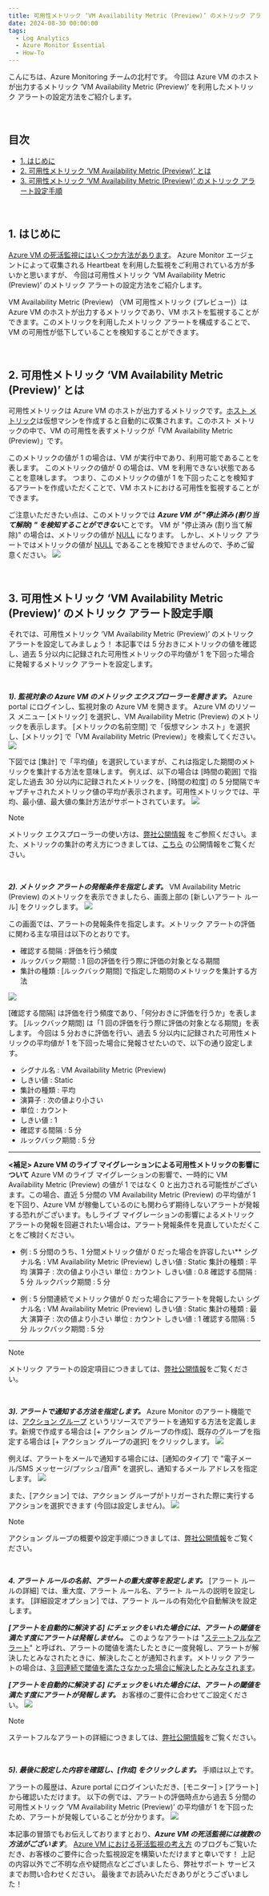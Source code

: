 ```yaml
---
title: 可用性メトリック ‘VM Availability Metric (Preview)’ のメトリック アラートについて
date: 2024-08-30 00:00:00
tags:
  - Log Analytics
  - Azure Monitor Essential
  - How-To
---
```


こんにちは、Azure Monitoring チームの北村です。
今回は Azure VM のホストが出力するメトリック ‘VM Availability Metric (Preview)’ を利用したメトリック アラートの設定方法をご紹介します。

<br>

<!-- more -->
## 目次
- [1. はじめに](#1-はじめに)
- [2. 可用性メトリック ‘VM Availability Metric (Preview)’ とは](#2-可用性メトリック-‘VM-Availability-Metric-Preview-’-とは)
- [3. 可用性メトリック ‘VM Availability Metric (Preview)’ のメトリック アラート設定手順](#3-可用性メトリック-‘VM-Availability-Metric-Preview-’-のメトリック-アラート設定手順)

<br>


## 1. はじめに
[Azure VM の死活監視にはいくつか方法があります](https://jpazmon-integ.github.io/blog/LogAnalytics/MonitorVM02/)。
Azure Monitor エージェントによって収集される Heartbeat を利用した監視をご利用されている方が多いかと思いますが、
今回は可用性メトリック ‘VM Availability Metric (Preview)’ のメトリック アラートの設定方法をご紹介します。

VM Availability Metric (Preview) （VM 可用性メトリック (プレビュー)）は Azure VM のホストが出力するメトリックであり、VM ホストを監視することができます。このメトリックを利用したメトリック アラートを構成することで、VM の可用性が低下していることを検知することができます。

<br>


## 2. 可用性メトリック ‘VM Availability Metric (Preview)’ とは
可用性メトリックは Azure VM のホストが出力するメトリックです。[ホスト メトリック](https://learn.microsoft.com/ja-jp/azure/azure-monitor/reference/supported-metrics/microsoft-compute-virtualmachines-metrics)は仮想マシンを作成すると自動的に収集されます。このホスト メトリックの中で、VM の可用性を表すメトリックが「VM Availability Metric (Preview)」です。

このメトリックの値が 1 の場合は、VM が実行中であり、利用可能であることを表します。
このメトリックの値が 0 の場合は、VM を利用できない状態であることを意味します。
つまり、このメトリックの値が 1 を下回ったことを検知するアラートを作成いただくことで、VM ホストにおける可用性を監視することができます。

ご注意いただきたい点は、このメトリックでは ***Azure VM が "停止済み (割り当て解除) " を検知することができない***ことです。
VM が "停止済み (割り当て解除)" の場合は、メトリックの値が [NULL](https://learn.microsoft.com/ja-jp/azure/virtual-machines/monitor-vm-reference#vm-availability-metric-preview) になります。
しかし、メトリック アラートではメトリックの値が [NULL](https://learn.microsoft.com/ja-jp/azure/azure-monitor/essentials/metrics-aggregation-explained#null-and-zero-values) であることを検知できませんので、予めご留意ください。
![](./VMAvailability-MetricAlert/image01.png)

<br>


## 3. 可用性メトリック ‘VM Availability Metric (Preview)’ のメトリック アラート設定手順
それでは、可用性メトリック ‘VM Availability Metric (Preview)’ のメトリック アラートを設定してみましょう！
本記事では 5 分おきにメトリックの値を確認し、過去 5 分以内に記録された可用性メトリックの平均値が 1 を下回った場合に発報するメトリック アラートを設定します。

<br>

***1). 監視対象の Azure VM のメトリック エクスプローラーを開きます。***
Azure portal にログインし、監視対象の Azure VM を開きます。
Azure VM のリソース メニュー [メトリック] を選択し、VM Availability Metric (Preview) のメトリックを表示します。
[メトリックの名前空間] で「仮想マシン ホスト」を選択し、[メトリック] で「VM Availability Metric (Preview)」を検索してください。
![](./VMAvailability-MetricAlert/image02.png)



下図では [集計] で「平均値」を選択していますが、これは指定した期間のメトリックを集計する方法を意味します。
例えば、以下の場合は [時間の範囲] で指定した過去 30 分以内に記録されたメトリックを、[時間の粒度] の 5 分間隔でキャプチャされたメトリック値の平均が表示されます。可用性メトリックでは、平均、最小値、最大値の集計方法がサポートされています。
![](./VMAvailability-MetricAlert/image03.png)

> [!NOTE]
> メトリック エクスプローラーの使い方は、[弊社公開情報](https://learn.microsoft.com/ja-jp/azure/azure-monitor/essentials/analyze-metrics) をご参照ください。また、メトリックの集計の考え方につきましては、[こちら](https://learn.microsoft.com/ja-jp/azure/azure-monitor/essentials/metrics-aggregation-explained#aggregation-types) の公開情報をご覧ください。

<br>

***2). メトリック アラートの発報条件を指定します。*** 
VM Availability Metric (Preview) のメトリックを表示できましたら、画面上部の [新しいアラート ルール] をクリックします。
![](./VMAvailability-MetricAlert/image04.png)


この画面では、アラートの発報条件を指定します。メトリック アラートの評価に関わる主な項目は以下のとおりです。

- 確認する間隔 : 評価を行う頻度
- ルックバック期間 : 1 回の評価を行う際に評価の対象となる期間
- 集計の種類 : [ルックバック期間] で指定した期間のメトリックを集計する方法

![](./VMAvailability-MetricAlert/image05.png)


[確認する間隔] は評価を行う頻度であり、「何分おきに評価を行うか」を表します。
[ルックバック期間] は「1 回の評価を行う際に評価の対象となる期間」を表します。
今回は 5 分おきに評価を行い、過去 5 分以内に記録された可用性メトリックの平均値が 1 を下回った場合に発報させたいので、以下の通り設定します。


- シグナル名 : VM Availability Metric (Preview) 
- しきい値 : Static
- 集計の種類 : 平均
- 演算子 : 次の値より小さい
- 単位 : カウント
- しきい値 : 1
- 確認する間隔 : 5 分
- ルックバック期間 : 5 分


---
**<補足> Azure VM のライブ マイグレーションによる可用性メトリックの影響について**
Azure VM のライブ マイグレーションの影響で、一時的に VM Availability Metric (Preview) の値が 1 ではなく 0 と出力される可能性がございます。この場合、直近 5 分間の VM Availability Metric (Preview) の平均値が 1 を下回り、Azure VM が稼働しているのにも関わらず期待しないアラートが発報する恐れがございます。もしライブ マイグレーションの影響によるメトリック アラートの発報を回避されたい場合は、アラート発報条件を見直していただくことをご検討ください。

- 例 : 5 分間のうち、1 分間メトリック値が 0 だった場合を許容したい**
シグナル名 : VM Availability Metric (Preview)
しきい値 : Static
集計の種類 : 平均
演算子 : 次の値より小さい
単位 : カウント
しきい値 : 0.8
確認する間隔 : 5 分
ルックバック期間 : 5 分

- 例 : 5 分間連続でメトリック値が 0 だった場合にアラートを発報したい
シグナル名 : VM Availability Metric (Preview)
しきい値 : Static
集計の種類 : 最大
演算子 : 次の値より小さい
単位 : カウント
しきい値 : 1
確認する間隔 : 5 分
ルックバック期間 : 5 分
---

> [!NOTE]
> メトリック アラートの設定項目につきましては、[弊社公開情報](https://learn.microsoft.com/ja-jp/azure/azure-monitor/alerts/alerts-create-metric-alert-rule)をご覧ください。


<br>

***3). アラートで通知する方法を指定します。***
Azure Monitor のアラート機能では、[アクション グループ](https://learn.microsoft.com/ja-jp/azure/azure-monitor/alerts/action-groups) というリソースでアラートを通知する方法を定義します。新規で作成する場合は [+ アクション グループの作成]、既存のグループを指定する場合は [+ アクション グループの選択] をクリックします。
![](./VMAvailability-MetricAlert/image06.png)

例えば、アラートをメールで通知する場合には、[通知のタイプ] で "電子メール/SMS メッセージ/プッシュ/音声" を選択し、通知するメール アドレスを指定します。
![](./VMAvailability-MetricAlert/image07.png)


また、[アクション] では、アクション グループがトリガーされた際に実行するアクションを選択できます (今回は設定しません)。
![](./VMAvailability-MetricAlert/image08.png)

> [!NOTE]
> アクション グループの概要や設定手順につきましては、[弊社公開情報](https://learn.microsoft.com/ja-jp/azure/azure-monitor/alerts/action-groups#create-an-action-group-in-the-azure-portal)をご覧ください。

<br>

***4. アラート ルールの名前、アラートの重大度等を設定します。***
[アラート ルールの詳細] では、重大度、アラート ルール名、アラート ルールの説明を設定します。
[詳細設定オプション] では、アラート ルールの有効化や自動解決を設定します。

***[アラートを自動的に解決する] にチェックをいれた場合には、アラートの閾値を満たす度にアラートは発報しません。***
このようなアラートは "[ステートフルなアラート](https://learn.microsoft.com/ja-jp/azure/azure-monitor/alerts/alerts-overview#alerts-and-state)" と呼ばれ、アラートの閾値を満たしたときに一度発報し、アラートが解決したとみなされたときに、解決したことが通知されます。メトリック アラートの場合は、[3 回連続で閾値を満たさなかった場合に解決したとみなされます](https://learn.microsoft.com/ja-jp/azure/azure-monitor/alerts/alerts-overview#stateful-alerts)。

***[アラートを自動的に解決する] にチェックをいれた場合には、アラートの閾値を満たす度にアラートが発報します。*** お客様のご要件に合わせてご設定ください。
![](./VMAvailability-MetricAlert/image09.png)

> [!NOTE]
> ステートフルなアラートの詳細につきましては、[弊社公開情報](https://learn.microsoft.com/ja-jp/azure/azure-monitor/alerts/alerts-overview#stateful-alerts)をご覧ください。

<br>

***5). 最後に設定した内容を確認し、[作成] をクリックします。***
手順は以上です。

アラートの履歴は、Azure portal にログインいただき、[モニター] > [アラート] から確認いただけます。
以下の例では、アラートの評価時点から過去 5 分間の可用性メトリック ‘VM Availability Metric (Preview)’ の平均値が 1 を下回ったため、アラートが発報していることが分かります。
![](./VMAvailability-MetricAlert/image10.png)


本記事の冒頭でもお伝えしておりますとおり、***Azure VM の死活監視には複数の方法がございます***。
[Azure VM における死活監視の考え方](https://jpazmon-integ.github.io/blog/LogAnalytics/MonitorVM02/) のブログもご覧いただき、お客様のご要件に合った監視設定を構築いただけますと幸いです！
上記の内容以外でご不明な点や疑問点などございましたら、弊社サポート サービスまでお問い合わせください。
最後までお読みいただきありがとうございました！

